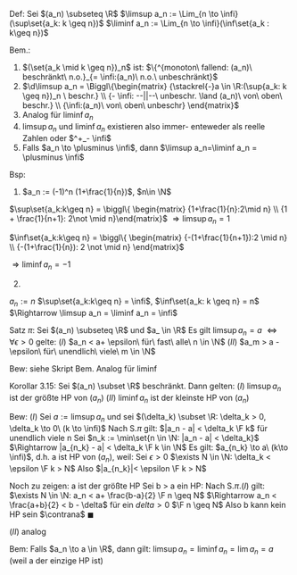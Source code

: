 Def:
Sei $(a_n) \subseteq \R$
$\limsup a_n := \Lim_{n \to \infi} (\sup\set{a_k: k \geq n})$
$\liminf a_n := \Lim_{n \to \infi}(\inf\set{a_k : k\geq n})$

Bem.:
1) $(\set{a_k \mid k \geq n})_n$ ist: $\{^{monoton\ fallend: (a_n)\ beschränkt\ n.o.}_{= \infi:(a_n)\ n.o.\ unbeschränkt}$ 
2) $\d\limsup a_n = \Biggl\{\begin{matrix} {\stackrel{-}a \in \R:(\sup{a_k: k \geq n})_n \ beschr.} \\ {- \infi: --||--\ unbeschr. \land (a_n)\ von\ oben\ beschr.} \\ {\infi:(a_n)\ von\ oben\ unbeschr} \end{matrix}$ 
3) Analog für $\liminf a_n$ 
4) $\limsup a_n$ und $\liminf a_n$ existieren also immer- enteweder als reelle Zahlen oder $^+_- \infi$ 
5) Falls $a_n \to \plusminus \infi$, dann $\limsup a_n=\liminf a_n = \plusminus \infi$ 

Bsp:
1) $a_n := (-1)^n (1+\frac{1}{n})$, $n\in \N$

$\sup\set{a_k:k\geq n} = \biggl\{ \begin{matrix} {1+\frac{1}{n}:2\mid n} \\ {1 + \frac{1}{n+1}: 2\not \mid n}\end{matrix}$ 
$\Rightarrow \limsup a_n = 1$

$\inf\set{a_k:k\geq n} = \biggl\{ \begin{matrix} {-(1+\frac{1}{n+1}):2 \mid n} \\ {-(1+\frac{1}{n}): 2 \not \mid n} \end{matrix}$ 

$\Rightarrow \liminf a_n = -1$

2)
$a_n := n$
$\sup\set{a_k:k\geq n} = \infi$, $\inf\set{a_k: k \geq n} = n$
$\Rightarrow \limsup a_n = \liminf a_n = \infi$

Satz $\pi$:
Sei $(a_n) \subseteq \R$ und $a_ \in \R$
Es gilt $\limsup a_n = a$
$\Leftrightarrow \forall  \epsilon > 0$ gelte:
$(I)$ $a_n < a+ \epsilon\ für\ fast\ alle\ n \in \N$ 
$(II)$ $a_m > a - \epsilon\ für\ unendlich\ viele\ m \in \N$ 

Bew: siehe Skript
Bem. Analog für $\liminf$ 

Korollar 3.15:
Sei $(a_n) \subset \R$ beschränkt.
Dann gelten:
$(I)$ $\limsup a_n$ ist der größte HP von $(a_n)$
$(II)$ $\liminf a_n$ ist der kleinste HP von $(a_n)$ 

Bew:
$(I)$ Sei $a := \limsup a_n$ und sei $(\delta_k) \subset \R: \delta_k > 0, \delta_k \to 0\ (k \to \infi)$ 
Nach S.$\pi$ gilt:
$|a_n - a| < \delta_k \F k$ für unendlich viele n
Sei $n_k := \min\set{n \in \N: |a_n - a| < \delta_k}$
$\Rightarrow |a_{n_k} - a| < \delta_k \F k \in \N$
Es gilt: $a_{n_k} \to a\ (k\to \infi)$, d.h. a ist HP von $(a_n)$, weil:
Sei $\epsilon > 0$
$\exists N \in \N: \delta_k < \epsilon \F k > N$
Also $|a_{n_k}|< \epsilon \F k > N$ 

Noch zu zeigen:
a ist der größte HP
Sei b > a ein HP:
Nach S.$\pi.(I)$ gilt:
$\exists N \in \N: a_n < a+ \frac{b-a}{2} \F n \geq N$ 
$\Rightarrow a_n < \frac{a+b}{2} < b - \delta$ für ein $delta > 0$ $\F n \geq N$ 
Also b kann kein HP sein $\contrana$ 
$\blacksquare$

$(II)$ analog

Bem:
Falls $a_n \to a \in \R$, dann gilt:
$\limsup a_n = \liminf a_n = \lim a_n = a$ 
(weil a der einzige HP ist)